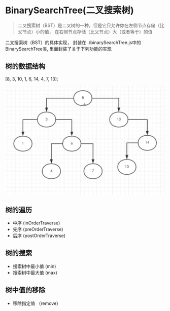 # BinarySearchTree(二叉搜索树)

> 二叉搜索树（BST）是二叉树的一种，但是它只允许你在左侧节点存储（比父节点）小的值，
在右侧节点存储（比父节点）大（或者等于）的值

二叉搜索树（BST）的具体实现， 封装在 ./binarySearchTree.js中的 BinarySearchTree类, 里面封装了关于下列功能的实现

## 树的数据结构
[8, 3, 10, 1, 6, 14, 4, 7, 13];

![二叉搜索树](./binary.jpg)

## 树的遍历

- 中序 (inOrderTraverse)
- 先序 (preOrderTraverse)
- 后序 (postOrderTraverse)

## 树的搜索
- 搜索树中最小值 (min)
- 搜索树中最大值 (max)

## 树中值的移除
- 移除指定值 （remove）
